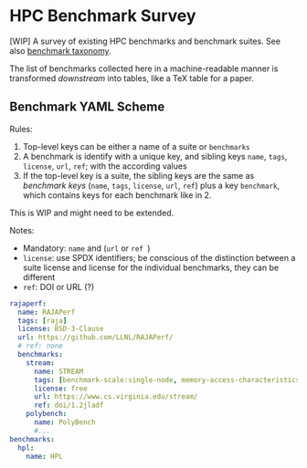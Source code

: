 # HPC Benchmark Survey

[WIP] A survey of existing HPC benchmarks and benchmark suites. See also [benchmark taxonomy](https://github.com/LLNL/benchmark-taxonomy).

The list of benchmarks collected here in a machine-readable manner is transformed _downstream_ into tables, like a TeX table for a paper.

## Benchmark YAML Scheme

Rules: 

1. Top-level keys can be either a name of a suite or `benchmarks`
2. A benchmark is identify with a unique key, and sibling keys `name`, `tags`, `license`, `url`, `ref`; with the according values
3. If the top-level key is a suite, the sibling keys are the same as _benchmark keys_ (`name`, `tags`, `license`, `url`, `ref`) plus a key `benchmark`, which contains keys for each benchmark like in 2.

This is WIP and might need to be extended.

Notes:

* Mandatory: `name` and (`url` or `ref `)
* `license`: use SPDX identifiers; be conscious of the distinction between a suite license and license for the individual benchmarks, they can be different
* `ref`: DOI or URL (?)


```yaml
rajaperf:
  name: RAJAPerf
  tags: [raja]
  license: BSD-3-Clause
  url: https://github.com/LLNL/RAJAPerf/
  # ref: none
  benchmarks:
    stream:
      name: STREAM
      tags: [benchmark-scale:single-node, memory-access-characteristics:regular-memory-access, programming-language:c]  # inline lists are a little more space-efficient
      license: free
      url: https://www.cs.virginia.edu/stream/
      ref: doi/1.2jladf
    polybench:
      name: PolyBench
      #...
benchmarks:
  hpl:
    name: HPL
```